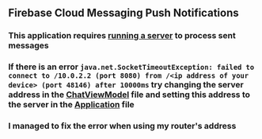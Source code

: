 ## Firebase Cloud Messaging Push Notifications
### This application requires [running a server](https://github.com/NORMss/FcmPushNotificationsServer) to process sent messages
### If there is an error `java.net.SocketTimeoutException: failed to connect to /10.0.2.2 (port 8080) from /<ip address of your device> (port 48146) after 10000ms` try changing the server address in the [ChatViewModel](https://github.com/NORMss/FcmPushNotifications/blob/master/app/src/main/java/com/norm/myfcmpushnotifications/ChatViewModel.kt) file and setting this address to the server in the [Application](https://github.com/NORMss/FcmPushNotificationsServer/blob/master/src/main/kotlin/com/plcoding/Application.kt) file
### I managed to fix the error when using my router's address
